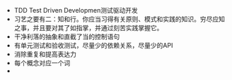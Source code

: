 - TDD Test Driven Developmen测试驱动开发
- 习艺之要有二：知和行。你应当习得有关原则、模式和实践的知识。穷尽应知之事，并且要对其了如指掌，并通过刻苦实践掌握它。
- 干净利落的抽象和直截了当的控制语句
- 有单元测试和验收测试，尽量少的依赖关系，尽量少的API
- 消除重复和提高表达力
- 每个概念对应一个词
- 
